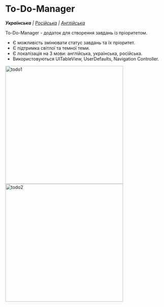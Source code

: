 # To-Do-Manager

_**Українська** | [Російська](README.ru.md) | [Англійська](README.md)_

To-Do-Manager - додаток для створення завдань із пріоритетом.
* Є можливість змінювати статус завдань та їх пріоритет.
* Є підтримка світлої та темної теми.
* Є локалізація на 3 мови: англійська, українська, російська.
* Використовуються UITableView, UserDefaults, Navigation Controller.

<img width="371" alt="todo1" src="https://github.com/realeti/To-Do-Manager/assets/30148823/5ef4a0fb-3450-4949-806e-f85e244187ff">
<img width="371" alt="todo2" src="https://github.com/realeti/To-Do-Manager/assets/30148823/8b96dcfa-48d0-4986-b27f-498938c3aee6">

